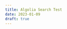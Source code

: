 ```yaml
---
title: Algolia Search Test
date: 2023-01-09
draft: true
---
```


<div id="searchbox"/>
<div id="poweredby"></div>
<div id="hits"></div>


<script type="text/html" id="hit-template">
  <div class="hit">
    <div class="hit-image">
      <img src="{{image}}" alt="{{title}}"/>
    </div>
    <div class="hit-content">
      <h3 class="hit-name">{{{_highlightResult.title.value}}}</h3>
      <p class="hit-description">{{{_highlightResult.content.value}}}</p>
    </div>
  </div>
</script>


<script src="https://cdn.jsdelivr.net/npm/algoliasearch@4.14.2/dist/algoliasearch-lite.umd.js" integrity="sha256-dImjLPUsG/6p3+i7gVKBiDM8EemJAhQ0VvkRK2pVsQY=" crossorigin="anonymous"></script>
<script src="https://cdn.jsdelivr.net/npm/instantsearch.js@4.49.1/dist/instantsearch.production.min.js" integrity="sha256-3s8yn/IU/hV+UjoqczP+9xDS1VXIpMf3QYRUi9XoG0Y=" crossorigin="anonymous"></script>
<script>
const searchClient = algoliasearch('QNV5GOVV6P', '9e6a42783b13baed13f2c6c7dafcae40');

const search = instantsearch({
  indexName: 'netlify_673ccdde-2c26-40f1-b781-470308fbf6c2_master_all',
  searchClient,
});

search.addWidgets([
  instantsearch.widgets.searchBox({
    container: '#searchbox',
  }),

  instantsearch.widgets.hits({
    container: '#hits',
    templates: {
      item: document.getElementById('hit-template').innerHTML,
      empty: "We didn't find any results for the search <em>\"{{query}}\"</em>"
    }
  }),
  
  instantsearch.widgets.poweredBy({
    container: '#poweredby',
  })
]);

search.start();
</script>
<link rel="stylesheet" href="https://cdn.jsdelivr.net/npm/instantsearch.css@7.4.5/themes/satellite-min.css" integrity="sha256-TehzF/2QvNKhGQrrNpoOb2Ck4iGZ1J/DI4pkd2oUsBc=" crossorigin="anonymous">

